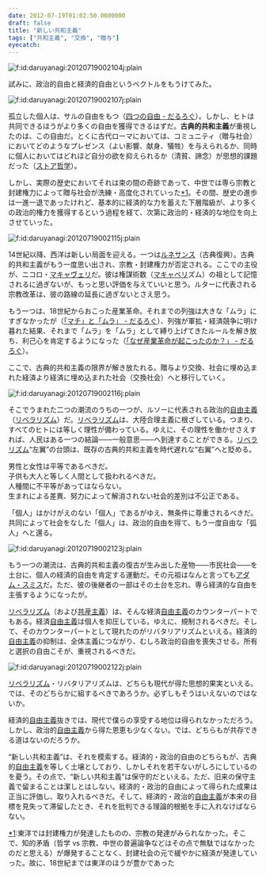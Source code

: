 ```yaml
---
date: 2012-07-19T01:02:50.0000000
draft: false
title: "新しい共和主義"
tags: ["共和主義", "交換", "贈与"]
eyecatch: 
---
```

<p><img src="20120719002104.jpg" alt="f:id:daruyanagi:20120719002104j:plain" title="f:id:daruyanagi:20120719002104j:plain" class="hatena-fotolife"></p><p>試みに、政治的自由と経済的自由というベクトルをもうけてみた。</p><p><img src="20120719002107.jpg" alt="f:id:daruyanagi:20120719002107j:plain" title="f:id:daruyanagi:20120719002107j:plain" class="hatena-fotolife"></p><p>孤立した個人は、サルの自由をもつ（<a href="http://daruyanagi.hatenablog.com/entry/2012/06/16/152148">&#x56DB;&#x3064;&#x306E;&#x81EA;&#x7531; - &#x3060;&#x308B;&#x308D;&#x3050;</a>）。しかし、ヒトは共同できるほうがより多くの自由を獲得できるはずだ。<b>古典的共和主義</b>が重視したのは、この自由だ。とくに古代ローマにおいては、コミュニティ（贈与社会）においてどのようなプレゼンス（よい影響、献身、犠牲）を与えられるか、同時に個人においてはどれほど自分の欲を抑えられるか（清貧、諦念）が思想的課題だった（<a class="keyword" href="http://d.hatena.ne.jp/keyword/%A5%B9%A5%C8%A5%A2%C5%AF%B3%D8">ストア哲学</a>）。</p><p>しかし、実際の歴史においてそれは束の間の奇跡であって、中世では専ら宗教と封建権力によって贈与社会が洗練・高度化されていった<a href="#f1" name="fn1" title="東洋では封建権力が発達したものの、宗教の発達がみられなかった。そこで、知的矛盾（哲学 vs 宗教、中世の普遍論争などはその点で無駄ではなかったのだと思える）が爆発することなく、封建社会の元で緩やかに経済が発達していった。故に、18世紀までは東洋のほうが豊かであった">*1</a>。その間、歴史の進歩は一進一退であったけれど、基本的に経済的な力を蓄えた下層階級が、より多くの政治的権力を獲得するという過程を経て、次第に政治的・経済的な地位を向上させていった。</p><p><img src="20120719002115.jpg" alt="f:id:daruyanagi:20120719002115j:plain" title="f:id:daruyanagi:20120719002115j:plain" class="hatena-fotolife"></p><p>14世紀以降、西洋は新しい局面を迎える。一つは<a class="keyword" href="http://d.hatena.ne.jp/keyword/%A5%EB%A5%CD%A5%B5%A5%F3%A5%B9">ルネサンス</a>（古典復興）。古典的共和主義がもう一度思い出され、宗教・封建権力が否定される。ここでの主役が、ニコロ・<a class="keyword" href="http://d.hatena.ne.jp/keyword/%A5%DE%A5%AD%A5%E3%A5%F4%A5%A7%A5%EA">マキャヴェリ</a>だ。彼は権謀術数（<a class="keyword" href="http://d.hatena.ne.jp/keyword/%A5%DE%A5%AD%A5%E3%A5%D9%A5%EA">マキャベリ</a>ズム）の祖として記憶されるに過ぎないが、もっと思い評価を与えていいと思う。ルターに代表される宗教改革は、彼の路線の延長に過ぎないとさえ思う。</p><p>もう一つは、18世紀からおこった産業革命。それまでの列強は大きな「ムラ」にすぎなかったが（<a href="http://daruyanagi.hatenablog.com/entry/2012/07/19/000912">&#x300C;&#x30DE;&#x30C1;&#x300D;&#x3068;&#x300C;&#x30E0;&#x30E9;&#x300D; - &#x3060;&#x308B;&#x308D;&#x3050;</a>）、列強が軍拡・経済競争に明け暮れた結果、それまで「ムラ」を「ムラ」として縛り上げてきたルールを解き放ち、利己心を肯定するようになった（<a href="http://daruyanagi.hatenablog.com/entry/2011/12/07/214926">&#x300C;&#x306A;&#x305C;&#x7523;&#x696D;&#x9769;&#x547D;&#x304C;&#x8D77;&#x3053;&#x3063;&#x305F;&#x306E;&#x304B;&#xFF1F;&#x300D; - &#x3060;&#x308B;&#x308D;&#x3050;</a>）。</p><p>ここで、古典的共和主義の限界が解き放たれる。贈与より交換、社会に埋め込まれた経済より経済に埋め込まれた社会（交換社会）へと移行していく。</p><p><img src="20120719002116.jpg" alt="f:id:daruyanagi:20120719002116j:plain" title="f:id:daruyanagi:20120719002116j:plain" class="hatena-fotolife"></p><p>そこでうまれた二つの潮流のうちの一つが、ルソーに代表される政治的<a class="keyword" href="http://d.hatena.ne.jp/keyword/%BC%AB%CD%B3%BC%E7%B5%C1">自由主義</a>（<a class="keyword" href="http://d.hatena.ne.jp/keyword/%A5%EA%A5%D9%A5%E9%A5%EA%A5%BA%A5%E0">リベラリズム</a>）だ。<a class="keyword" href="http://d.hatena.ne.jp/keyword/%A5%EA%A5%D9%A5%E9%A5%EA%A5%BA%A5%E0">リベラリズム</a>は、大陸合理主義に根ざしている。つまり、すべてのヒトには等しく理性が備わっている。ゆえに、その理性を働かせさえすれば、人民はある一つの結論――一般意思――へ到達することができる。<a class="keyword" href="http://d.hatena.ne.jp/keyword/%A5%EA%A5%D9%A5%E9%A5%EA%A5%BA%A5%E0">リベラリズム</a>“左翼”の台頭は、既存の古典的共和主義を時代遅れな“右翼”へと貶める。</p><p>男性と女性は平等であるべきだ。<br />
子供も大人と等しく人間として扱われるべきだ。<br />
人種間に不平等があってはならない。<br />
生まれによる差異、努力によって解消されない社会的差別は不公正である。</p><p>「個人」はかけがえのない「個人」であるがゆえ、無条件に尊重されるべきだ。共同によって社会をなした「個人」は、政治的自由を得て、もう一度自由な「弧人」へと還る。</p><p><img src="20120719002123.jpg" alt="f:id:daruyanagi:20120719002123j:plain" title="f:id:daruyanagi:20120719002123j:plain" class="hatena-fotolife"></p><p>もう一つの潮流は、古典的共和主義の復古が生み出した産物――市民社会――を土台に、個人の経済的自由を肯定する運動だ。その元祖はなんと言っても<a class="keyword" href="http://d.hatena.ne.jp/keyword/%A5%A2%A5%C0%A5%E0%A1%A6%A5%B9%A5%DF%A5%B9">アダム・スミス</a>だ。ただ、彼の後継者の一部はその土台を忘れ、専ら経済的な自由を主張するようになったが。</p><p><a class="keyword" href="http://d.hatena.ne.jp/keyword/%A5%EA%A5%D9%A5%E9%A5%EA%A5%BA%A5%E0">リベラリズム</a>（および<a class="keyword" href="http://d.hatena.ne.jp/keyword/%B6%A6%BB%BA%BC%E7%B5%C1">共産主義</a>）は、そんな経済<a class="keyword" href="http://d.hatena.ne.jp/keyword/%BC%AB%CD%B3%BC%E7%B5%C1">自由主義</a>のカウンターパートでもある。経済<a class="keyword" href="http://d.hatena.ne.jp/keyword/%BC%AB%CD%B3%BC%E7%B5%C1">自由主義</a>は個人を抑圧している。ゆえに、規制されるべきだ。そして、そのカウンターパートとして現れたのがリバタリアリズムといえる。経済的<a class="keyword" href="http://d.hatena.ne.jp/keyword/%BC%AB%CD%B3%BC%E7%B5%C1">自由主義</a>の抑制は、全体主義につながり、むしろ政治的自由を喪失させる。所有と選択の自由こそが、重視されるべきだ。</p><p><img src="20120719002122.jpg" alt="f:id:daruyanagi:20120719002122j:plain" title="f:id:daruyanagi:20120719002122j:plain" class="hatena-fotolife"></p><p><a class="keyword" href="http://d.hatena.ne.jp/keyword/%A5%EA%A5%D9%A5%E9%A5%EA%A5%BA%A5%E0">リベラリズム</a>・リバタリアリズムは、どちらも現代が得た思想的果実といえる。では、そのどちらかに組するべきであろうか。必ずしもそうはいえないのではないか。</p><p>経済的<a class="keyword" href="http://d.hatena.ne.jp/keyword/%BC%AB%CD%B3%BC%E7%B5%C1">自由主義</a>抜きでは、現代で僕らの享受する地位は得られなかっただろう。しかし、政治的<a class="keyword" href="http://d.hatena.ne.jp/keyword/%BC%AB%CD%B3%BC%E7%B5%C1">自由主義</a>から得た恩恵も少なくない。では、どちらもが共存できる道はないのだろうか。</p><p>“新しい共和主義”は、それを模索する。経済的・政治的自由のどちらもが、古典的<a class="keyword" href="http://d.hatena.ne.jp/keyword/%BC%AB%CD%B3%BC%E7%B5%C1">自由主義</a>を等しく土壌としており、しかしそれを若干ないがしろにしているのを憂う。その点で、“新しい共和主義”は保守的だといえる。ただ、旧来の保守主義で留まることは潔しとはしない。経済的・政治的自由によって得られた成果は正当に評価し、取り入れるべきだ。そして、経済的・政治的<a class="keyword" href="http://d.hatena.ne.jp/keyword/%BC%AB%CD%B3%BC%E7%B5%C1">自由主義</a>が本来の目標を見失って滞留したとき、それを批判できる理論的根拠を手に入れなけばならない。</p>
<div class="footnote">
<p class="footnote"><a href="#fn1" name="f1" class="footnote-number">*1</a><span class="footnote-delimiter">:</span><span class="footnote-text">東洋では封建権力が発達したものの、宗教の発達がみられなかった。そこで、知的矛盾（哲学 vs 宗教、中世の普遍論争などはその点で無駄ではなかったのだと思える）が爆発することなく、封建社会の元で緩やかに経済が発達していった。故に、18世紀までは東洋のほうが豊かであった</span></p>
</div>